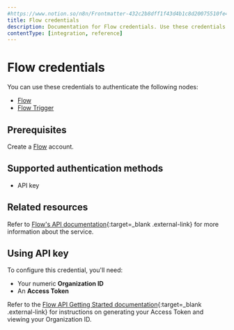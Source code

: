 ```yaml
---
#https://www.notion.so/n8n/Frontmatter-432c2b8dff1f43d4b1c8d20075510fe4
title: Flow credentials
description: Documentation for Flow credentials. Use these credentials to authenticate Flow in n8n, a workflow automation platform.
contentType: [integration, reference]
---
```


# Flow credentials

You can use these credentials to authenticate the following nodes:

- [Flow](/integrations/builtin/app-nodes/n8n-nodes-base.flow/)
- [Flow Trigger](/integrations/builtin/trigger-nodes/n8n-nodes-base.flowtrigger/)

## Prerequisites

Create a [Flow](https://www.getflow.com/) account.

## Supported authentication methods

- API key

## Related resources

Refer to [Flow's API documentation](https://developer.getflow.com/){:target=_blank .external-link} for more information about the service.

## Using API key

To configure this credential, you'll need:

- Your numeric **Organization ID**
- An **Access Token**

Refer to the [Flow API Getting Started documentation](https://developer.getflow.com/#getting-started){:target=_blank .external-link} for instructions on generating your Access Token and viewing your Organization ID.
